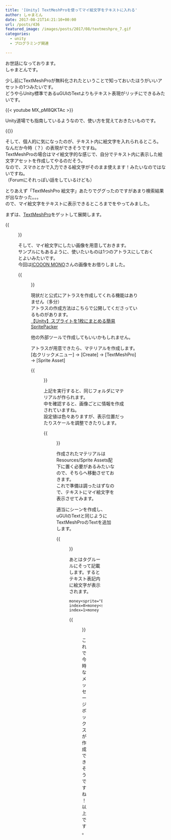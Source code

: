 ```yaml
---
title: '[Unity] TextMeshProを使ってマイ絵文字をテキストに入れる'
author: しゃまとん
date: 2017-08-21T14:21:10+00:00
url: /posts/436
featured_image: /images/posts/2017/08/textmeshpro_7.gif
categories:
  - unity
  - プログラミング関連

---
```

お世話になっております。  
しゃまとんです。

少し前にTextMeshProが無料化されたということで知っておいたほうがいいアセットの1つみたいです。  
どうやらUnity標準であるuGUIのTextよりもテキスト表現がリッチにできるみたいです。

{{< youtube MX_pM8QKTAc >}}

Unity道場でも指南しているようなので、使い方を覚えておきたいものです。

{{<slideshare yIQTqlvyJ0Any8 >}}

そして、個人的に気になったのが、テキスト内に絵文字を入れられるところ。  
なんだか今時（？）の表現ができそうですね。  
TextMeshProの場合はマイ絵文字的な感じで、自分でテキスト内に表示した絵文字アセットを作成してやるのだそう。  
なので、スマホとかで入力できる絵文字がそのまま使えます！みたいなのではないですね。  
（Forumにそれっぽい話をしているけども）

とりあえず「TextMeshPro 絵文字」あたりでググったのですがあまり検索結果が出なかった。。。  
ので、マイ絵文字をテキストに表示できるところまでをやってみました。

まずは、[TextMeshPro][1]をゲットして展開します。

{{<figure src="/images/posts/2017/08/textmeshpro_1.png">}}

そして、マイ絵文字にしたい画像を用意しておきます。  
サンプルにもあるように、使いたいものは1つのアトラスにしておくとよいみたいです。  
今回は[ICOOON MONO][3]さんの画像をお借りしました。

{{<figure src="/images/posts/2017/08/textmeshpro_2.png">}}

現状だと公式にアトラスを作成してくれる機能はありません（多分）  
アトラスの作成方法はこちらで公開してくださっているものがあります。  
[【Unity】スプライトを1枚にまとめる簡易SpritePacker][5]

他の外部ツールで作成してもいいかもしれません。

アトラスが用意できたら、マテリアルを作成します。  
[右クリックメニュー] → [Create] → [TextMeshPro] → [Sprite Asset]

{{<figure src="/images/posts/2017/08/textmeshpro_3.gif">}}

上記を実行すると、同じフォルダにマテリアルが作られます。  
中を確認すると、画像ごとに情報を作成されていますね。  
設定値は色々ありますが、表示位置だったりスケールを調整できたりします。

{{<figure src="/images/posts/2017/08/textmeshpro_4.png">}}

作成されたマテリアルはResources/Sprite Assets配下に置く必要があるみたいなので、そちらへ移動させておきます。  
これで準備は調ったはずなので、テキストにマイ絵文字を表示させてみます。

適当にシーンを作成し、uGUIのTextと同じようにTextMeshProのTextを追加します。

{{<figure src="/images/posts/2017/08/textmeshpro_5.gif">}}

あとはタグルールにそって記載します。するとテキスト表記内に絵文字が表示されます。

```text
money<sprite="Emoji" index=0>money<sprite="Emoji" index=1>money
```

{{<figure src="/images/posts/2017/08/textmeshpro_6.gif">}}

これで今時なメッセージボックスが作成できそうですね！  
以上です。

 [1]: https://www.assetstore.unity3d.com/jp/#!/content/84126
 [3]: http://icooon-mono.com/
 [5]: http://caitsithware.com/wordpress/posts/263